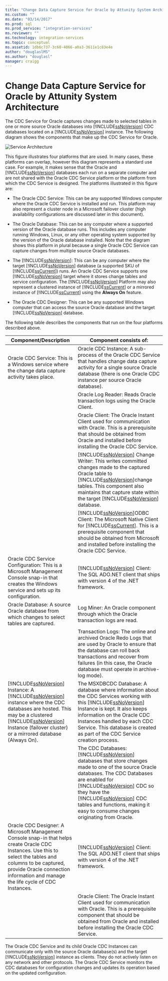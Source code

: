 ```yaml
---
title: "Change Data Capture Service for Oracle by Attunity System Architecture | Microsoft Docs"
ms.custom: ""
ms.date: "03/14/2017"
ms.prod: sql
ms.prod_service: "integration-services"
ms.reviewer: ""
ms.technology: integration-services
ms.topic: conceptual
ms.assetid: 1db6c737-3c60-4066-a0a3-3611e1c83e4e
author: "douglaslMS"
ms.author: "douglasl"
manager: craigg
---
```

# Change Data Capture Service for Oracle by Attunity System Architecture
  The CDC Service for Oracle captures changes made to selected tables in one or more source Oracle databases into [!INCLUDE[ssNoVersion](../../includes/ssnoversion-md.md)] CDC databases located on a [!INCLUDE[ssNoVersion](../../includes/ssnoversion-md.md)] instance. The following diagram shows the components that make up the CDC Service for Oracle.  
  
 ![Service Architecture](../../integration-services/change-data-capture/media/service-architecture.gif "Service Architecture")  
  
 This figure illustrates four platforms that are used. In many cases, these platforms can overlap, however this diagram represents a standard use case. For example, it makes sense that the Oracle and [!INCLUDE[ssNoVersion](../../includes/ssnoversion-md.md)] databases each run on a separate computer and are not shared with the Oracle CDC Service platform or the platform from which the CDC Service is designed. The platforms illustrated in this figure are:  
  
-   The Oracle CDC Service: This can be any supported Windows computer where the Oracle CDC Service is installed and run. This platform may also represent a cluster node in a Microsoft failover cluster (high availability configurations are discussed later in this document).  
  
-   The Oracle Database: This can be any computer where a supported version of the Oracle database runs. This includes any computer running Windows, Linux, or any other operating system supported by the version of the Oracle database installed. Note that the diagram shows this platform in plural because a single Oracle CDC Service can capture changes from multiple source Oracle databases.  
  
-   The [!INCLUDE[ssNoVersion](../../includes/ssnoversion-md.md)]: This can be any computer where the target [!INCLUDE[ssNoVersion](../../includes/ssnoversion-md.md)] database (a supported SKU of [!INCLUDE[ssCurrent](../../includes/sscurrent-md.md)]) runs. An Oracle CDC Service supports one [!INCLUDE[ssNoVersion](../../includes/ssnoversion-md.md)] target where it stores change tables and service configuration. The [!INCLUDE[ssNoVersion](../../includes/ssnoversion-md.md)] Platform may also represent a clustered instance of [!INCLUDE[ssCurrent](../../includes/sscurrent-md.md)] or a mirrored instance of [!INCLUDE[ssCurrent](../../includes/sscurrent-md.md)] using the **Always On** feature.  
  
-   The Oracle CDC Designer: This can be any supported Windows computer that can access the source Oracle database and the target [!INCLUDE[ssNoVersion](../../includes/ssnoversion-md.md)] database.  
  
 The following table describes the components that run on the four platforms described above.  
  
|Component/Description|Component consists of:|  
|----------------------------|----------------------------|  
|Oracle CDC Service: This is a Windows service where the change data capture activity takes place.|Oracle CDC Instance: A sub-process of the Oracle CDC Service that handles change data capture activity for a single source Oracle database (there is one Oracle CDC instance per source Oracle database).|  
||Oracle Log Reader: Reads Oracle transaction logs using the Oracle Client.|  
||Oracle Client: The Oracle Instant Client used for communication with Oracle. This is a prerequisite that should be obtained from Oracle and installed before installing the Oracle CDC Service.|  
||[!INCLUDE[ssNoVersion](../../includes/ssnoversion-md.md)] Change Writer: This writes committed changes made to the captured Oracle table to [!INCLUDE[ssNoVersion](../../includes/ssnoversion-md.md)]change tables. This component also maintains that capture state within the target [!INCLUDE[ssNoVersion](../../includes/ssnoversion-md.md)] database.|  
||[!INCLUDE[ssNoVersion](../../includes/ssnoversion-md.md)]ODBC Client: The Microsoft Native Client for [!INCLUDE[ssCurrent](../../includes/sscurrent-md.md)]. This is a prerequisite component that should be obtained from Microsoft and installed before installing the Oracle CDC Service.|  
|Oracle CDC Service Configuration: This is a Microsoft Management Console snap-in that creates the Windows service and sets up its configuration.|[!INCLUDE[ssNoVersion](../../includes/ssnoversion-md.md)] Client: The SQL ADO.NET client that ships with version 4 of the .NET framework.|  
|Oracle Database: A source Oracle database from which changes to select tables are captured.|Log Miner: An Oracle component through which the Oracle transaction logs are read.|  
||Transaction Logs: The online and archived Oracle Redo Logs that are used by Oracle to ensure that the database can roll back transactions and recover from failures (in this case, the Oracle database must operate in archive-log mode).|  
|[!INCLUDE[ssNoVersion](../../includes/ssnoversion-md.md)] Instance: A [!INCLUDE[ssNoVersion](../../includes/ssnoversion-md.md)] instance where the CDC databases are hosted. This may be a clustered [!INCLUDE[ssNoVersion](../../includes/ssnoversion-md.md)] Instance (failover cluster) or a mirrored database (Always On).|The MSXDBCDC Database: A database where information about the CDC Services working with this [!INCLUDE[ssNoVersion](../../includes/ssnoversion-md.md)] Instance is kept. It also keeps information on the Oracle CDC Instances handled by each CDC Service. This database is created as part of the CDC Service creation process.|  
||The CDC Databases: [!INCLUDE[ssNoVersion](../../includes/ssnoversion-md.md)] databases that store changes made to one of the source Oracle databases. The CDC Databases are enabled for [!INCLUDE[ssNoVersion](../../includes/ssnoversion-md.md)] CDC so they have the [!INCLUDE[ssNoVersion](../../includes/ssnoversion-md.md)] CDC tables and functions, making it easy to consume changes originating from Oracle.|  
|Oracle CDC Designer: A Microsoft Management Console snap-in that helps create Oracle CDC Instances. Use this to select the tables and columns to be captured, provide Oracle connection information and manage the life cycle of CDC Instances.|[!INCLUDE[ssNoVersion](../../includes/ssnoversion-md.md)] Client: The SQL ADO.NET client that ships with version 4 of the .NET framework.|  
||Oracle Client: The Oracle Instant Client used for communication with Oracle. This is a prerequisite component that should be obtained from Oracle and installed before installing the Oracle CDC Service.|  
  
 The Oracle CDC Service and its child Oracle CDC Instances can communicate only with the source Oracle database(s) and the target [!INCLUDE[ssNoVersion](../../includes/ssnoversion-md.md)] instance as clients. They do not actively listen on any network and other protocols. The Oracle CDC Service monitors the CDC databases for configuration changes and updates its operation based on the updated configuration.  
  
  
